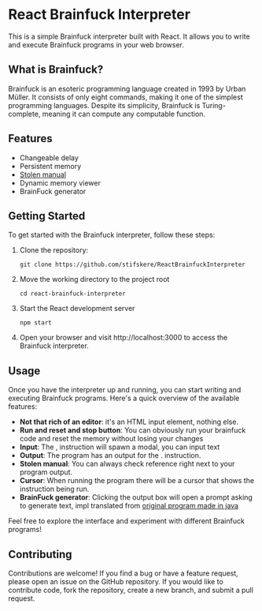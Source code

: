 
# React Brainfuck Interpreter

This is a simple Brainfuck interpreter built with React. It allows you to write and execute Brainfuck programs in your web browser.

## What is Brainfuck?

Brainfuck is an esoteric programming language created in 1993 by Urban Müller. It consists of only eight commands, making it one of the simplest programming languages. Despite its simplicity, Brainfuck is Turing-complete, meaning it can compute any computable function.

## Features

- Changeable delay
- Persistent memory
- [Stolen manual](https://gist.github.com/roachhd/dce54bec8ba55fb17d3a)
- Dynamic memory viewer
- BrainFuck generator

## Getting Started

To get started with the Brainfuck interpreter, follow these steps:

1. Clone the repository:

   ```shell
   git clone https://github.com/stifskere/ReactBrainfuckInterpreter
   ```
   
2. Move the working directory to the project root

    ```shell
    cd react-brainfuck-interpreter
    ```
3. Start the React development server

    ```shell
   npm start
    ```
4. Open your browser and visit http://localhost:3000 to access the Brainfuck interpreter.

## Usage 

Once you have the interpreter up and running, you can start writing and executing Brainfuck programs. Here's a quick overview of the available features:

- **Not that rich of an editor**: it's an HTML input element, nothing else.
- **Run and reset and stop button**: You can obviously run your brainfuck code and reset the memory without losing your changes
- **Input**: The , instruction will spawn a modal, you can input text
- **Output**: The program has an output for the . instruction.
- **Stolen manual**: You can always check reference right next to your program output.
- **Cursor**: When running the program there will be a cursor that shows the instruction being run.
- **BrainFuck generator**: Clicking the output box will open a prompt asking to generate text, impl translated from [original program made in java](https://codegolf.stackexchange.com/questions/5418/brainf-golfer/5440#5440)

Feel free to explore the interface and experiment with different Brainfuck programs!

## Contributing

Contributions are welcome! If you find a bug or have a feature request, please open an issue on the GitHub repository. If you would like to contribute code, fork the repository, create a new branch, and submit a pull request.